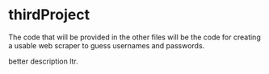 # thirdProject

The code that will be provided in the other files will be the code for creating a usable web scraper to guess usernames and passwords.

better description ltr.
